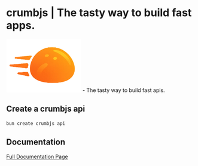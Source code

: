 # crumbjs | The tasty way to build fast apps.

<img src="https://raw.githubusercontent.com/tuplescompany/crumbjs/refs/heads/main/logo/crumbjs.png" alt="CrumbJS Logo" width="200"/>
- The tasty way to build fast apis.

## Create a crumbjs api

```bash
bun create crumbjs api
```

## Documentation

[Full Documentation Page](https://crumbjs-site.pages.dev/)
